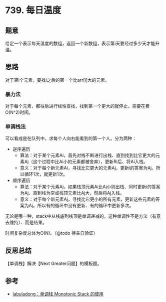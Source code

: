 # 739. 每日温度

## 题意

给定一个表示每天温度的数组，返回一个新数组，表示第i天要经过多少天才能升温。

## 思路

对于第i个元素，要找i之后的第一个比arr[i]大的元素。

### 暴力法

对于每个元素，都往后进行线性查找，找到第一个更大的就停止。需要花费O(N^2)时间。

### 单调栈法

可以看成是在队列中，求每个人向右能看到的第一个人。分为两种：

- 逆序遍历
  - 算法：对于某个元素Ai，首先对栈不断进行出栈、直到找到比它更大的元素Aj（这个过程中比Ai小的元素都被舍弃），更新Ri后、将Ai入栈。
  - 意义：对于每个新元素Ai，寻找比它更大的元素Aj，更新i的答案为Aj。所以循环1次，就更新1次。
- 顺序遍历
  - 算法：对于某个元素Aj，如果栈顶元素Ai比Aj小则出栈、同时更新i的答案为Aj、直到栈为空或栈顶元素比Aj大，然后将Aj入栈。
  - 意义：对于每个新元素Aj，寻找比它更小的所有元素，更新这些元素的答案为Aj。所以有的循环中没有更新、有的循环中更新多次。

无论是哪一种，stack中从栈底到栈顶是单调递减的，这种单调性不是方法（有意去维持）、而是结果。

时间复杂度总体为O(N)。（@todo 待亲自验证）

## 反思总结

【单调栈】解决【Next Greater问题】的模板题。

## 参考

- [labuladong：单调栈 Monotonic Stack 的使用](https://mp.weixin.qq.com/s?__biz=MzU0MDg5OTYyOQ==&mid=2247483803&idx=1&sn=d8c5fac3a15dcac0833445cb934e1a46&chksm=fb3361d9cc44e8cff919df33cf9f1517ce9ad746452f86dd93f282f4964e93ac1eb3abb10cde&scene=21#wechat_redirect)
